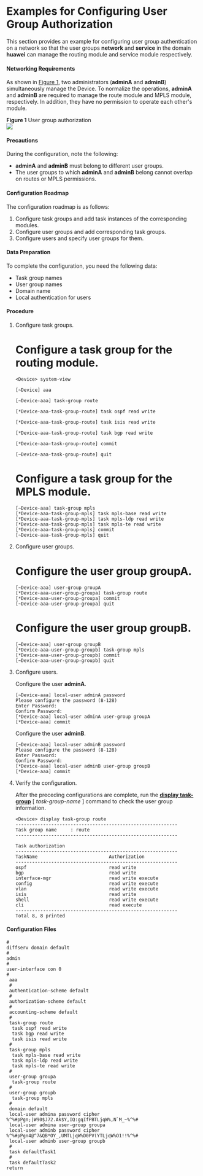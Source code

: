 Examples for Configuring User Group Authorization
=================================================

This section provides an example for configuring user group authentication on a network so that the user groups **network** and **service** in the domain **huawei** can manage the routing module and service module respectively.

#### Networking Requirements

As shown in [Figure 1](#EN-US_TASK_0172371839__fig_dc_vrp_aaa_cfg_102101), two administrators (**adminA** and **adminB**) simultaneously manage the Device. To normalize the operations, **adminA** and **adminB** are required to manage the route module and MPLS module, respectively. In addition, they have no permission to operate each other's module.

**Figure 1** User group authorization  
![](images/fig_dc_vrp_aaa_cfg_102101.png)  


#### Precautions

During the configuration, note the following:

* **adminA** and **adminB** must belong to different user groups.
* The user groups to which **adminA** and **adminB** belong cannot overlap on routes or MPLS permissions.

#### Configuration Roadmap

The configuration roadmap is as follows:

1. Configure task groups and add task instances of the corresponding modules.
2. Configure user groups and add corresponding task groups.
3. Configure users and specify user groups for them.

#### Data Preparation

To complete the configuration, you need the following data:

* Task group names
* User group names
* Domain name
* Local authentication for users

#### Procedure

1. Configure task groups.
   
   
   
   # Configure a task group for the routing module.
   
   ```
   <Device> system-view
   ```
   ```
   [~Device] aaa
   ```
   ```
   [~Device-aaa] task-group route
   ```
   ```
   [*Device-aaa-task-group-route] task ospf read write
   ```
   ```
   [*Device-aaa-task-group-route] task isis read write
   ```
   ```
   [*Device-aaa-task-group-route] task bgp read write
   ```
   ```
   [*Device-aaa-task-group-route] commit
   ```
   ```
   [~Device-aaa-task-group-route] quit
   ```
   
   # Configure a task group for the MPLS module.
   
   ```
   [~Device-aaa] task-group mpls
   [*Device-aaa-task-group-mpls] task mpls-base read write
   [*Device-aaa-task-group-mpls] task mpls-ldp read write
   [*Device-aaa-task-group-mpls] task mpls-te read write
   [*Device-aaa-task-group-mpls] commit
   [~Device-aaa-task-group-mpls] quit
   ```
2. Configure user groups.
   
   
   
   # Configure the user group **groupA**.
   
   ```
   [~Device-aaa] user-group groupA
   [*Device-aaa-user-group-groupa] task-group route
   [*Device-aaa-user-group-groupa] commit
   [~Device-aaa-user-group-groupa] quit
   ```
   
   # Configure the user group **groupB**.
   
   ```
   [~Device-aaa] user-group groupB
   [*Device-aaa-user-group-groupb] task-group mpls
   [*Device-aaa-user-group-groupb] commit
   [~Device-aaa-user-group-groupb] quit
   ```
3. Configure users.
   
   
   
   Configure the user **adminA**.
   
   ```
   [~Device-aaa] local-user adminA password
   Please configure the password (8-128)
   Enter Password:
   Confirm Password:
   [*Device-aaa] local-user adminA user-group groupA
   [*Device-aaa] commit
   ```
   
   Configure the user **adminB**.
   
   ```
   [~Device-aaa] local-user adminB password
   Please configure the password (8-128)
   Enter Password:
   Confirm Password:
   [*Device-aaa] local-user adminB user-group groupB
   [*Device-aaa] commit
   ```
4. Verify the configuration.
   
   
   
   After the preceding configurations are complete, run the [**display task-group**](cmdqueryname=display+task-group) [ *task-group-name* ] command to check the user group information.
   
   ```
   <Device> display task-group route
   -----------------------------------------------------------
   Task group name     : route
   -----------------------------------------------------------
   
   Task authorization
   -----------------------------------------------------------
   TaskName                          Authorization            
   -----------------------------------------------------------
   ospf                              read write               
   bgp                               read write               
   interface-mgr                     read write execute       
   config                            read write execute       
   vlan                              read write execute       
   isis                              read write               
   shell                             read write execute       
   cli                               read execute             
   -----------------------------------------------------------
   Total 8, 8 printed
   ```

#### Configuration Files

```
#
diffserv domain default
#
admin
#
user-interface con 0
#
 aaa
 #
 authentication-scheme default
 #
 authorization-scheme default
 #
 accounting-scheme default
 #
 task-group route
  task ospf read write
  task bgp read write
  task isis read write
 #
 task-group mpls
  task mpls-base read write
  task mpls-ldp read write
  task mpls-te read write
 #
 user-group groupa
  task-group route
 #
 user-group groupb
  task-group mpls
 #
 domain default
 local-user admina password cipher %^%#pPgn;|W90$J72.Ak$Y,IQ:gqIfPBTLjqW%,N`M_~%^%#
 local-user admina user-group groupa
 local-user adminb password cipher %^%#pPgn4@^7&QB*OY_,UMTLjqW%D0PV(YTLjqW%O1!!%^%#
 local-user adminb user-group groupb
 #
 task defaultTask1
 #
 task defaultTask2
return  
```